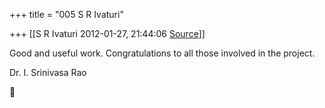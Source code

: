 +++
title = "005 S R Ivaturi"

+++
[[S R Ivaturi	2012-01-27, 21:44:06 [Source](https://groups.google.com/g/bvparishat/c/2LE8zEITPtw)]]



Good and useful work. Congratulations to all those involved in the project.  
  
Dr. I. Srinivasa Rao



